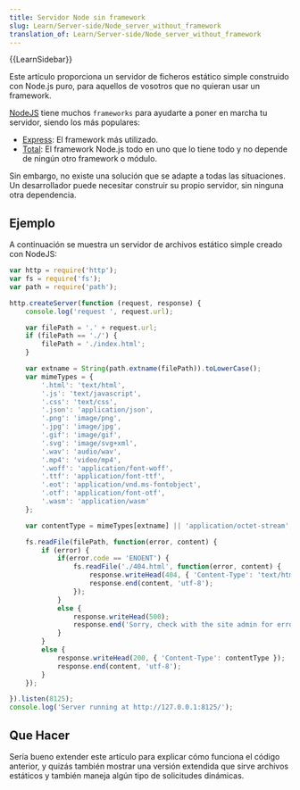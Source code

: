 ```yaml
---
title: Servidor Node sin framework
slug: Learn/Server-side/Node_server_without_framework
translation_of: Learn/Server-side/Node_server_without_framework
---
```

{{LearnSidebar}}

Este artículo proporciona un servidor de ficheros estático simple construido con Node.js puro, para aquellos de vosotros que no quieran usar un framework.

[NodeJS](https://nodejs.org/es/) tiene muchos `frameworks` para ayudarte a poner en marcha tu servidor, siendo los más populares:

- [Express](http://expressjs.com/): El framework más utilizado.
- [Total](https://www.totaljs.com/): El framework Node.js todo en uno que lo tiene todo y no depende de ningún otro framework o módulo.

Sin embargo, no existe una solución que se adapte a todas las situaciones. Un desarrollador puede necesitar construir su propio servidor, sin ninguna otra dependencia.

## Ejemplo

A continuación se muestra un servidor de archivos estático simple creado con NodeJS:

```js
var http = require('http');
var fs = require('fs');
var path = require('path');

http.createServer(function (request, response) {
    console.log('request ', request.url);

    var filePath = '.' + request.url;
    if (filePath == './') {
        filePath = './index.html';
    }

    var extname = String(path.extname(filePath)).toLowerCase();
    var mimeTypes = {
        '.html': 'text/html',
        '.js': 'text/javascript',
        '.css': 'text/css',
        '.json': 'application/json',
        '.png': 'image/png',
        '.jpg': 'image/jpg',
        '.gif': 'image/gif',
        '.svg': 'image/svg+xml',
        '.wav': 'audio/wav',
        '.mp4': 'video/mp4',
        '.woff': 'application/font-woff',
        '.ttf': 'application/font-ttf',
        '.eot': 'application/vnd.ms-fontobject',
        '.otf': 'application/font-otf',
        '.wasm': 'application/wasm'
    };

    var contentType = mimeTypes[extname] || 'application/octet-stream';

    fs.readFile(filePath, function(error, content) {
        if (error) {
            if(error.code == 'ENOENT') {
                fs.readFile('./404.html', function(error, content) {
                    response.writeHead(404, { 'Content-Type': 'text/html' });
                    response.end(content, 'utf-8');
                });
            }
            else {
                response.writeHead(500);
                response.end('Sorry, check with the site admin for error: '+error.code+' ..\n');
            }
        }
        else {
            response.writeHead(200, { 'Content-Type': contentType });
            response.end(content, 'utf-8');
        }
    });

}).listen(8125);
console.log('Server running at http://127.0.0.1:8125/');
```

## Que Hacer

Sería bueno extender este artículo para explicar cómo funciona el código anterior, y quizás también mostrar una versión extendida que sirve archivos estáticos y también maneja algún tipo de solicitudes dinámicas.
